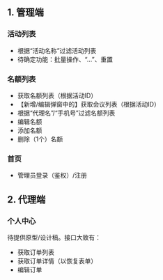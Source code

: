 ## 1. 管理端

### 活动列表

- 根据“活动名称”过滤活动列表
- 待确定功能：批量操作、“…”、重置

### 名额列表

- 获取名额列表（根据活动ID）
- 【新增/编辑弹窗中的】获取会议列表（根据活动ID）
- 根据“代理名”/“手机号”过滤名额列表
- 编辑名额
- 添加名额
- 删除（1个）名额

### 首页

- 管理员登录（鉴权）/注册



## 2. 代理端

### 个人中心

待提供原型/设计稿。接口大致有：

- 获取订单列表
- 获取订单详情（以恢复表单）
- 编辑订单